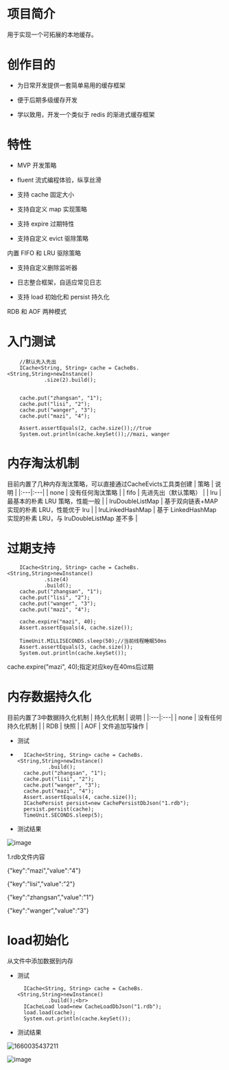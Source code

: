 # 项目简介
用于实现一个可拓展的本地缓存。
# 创作目的
- 为日常开发提供一套简单易用的缓存框架

- 便于后期多级缓存开发

- 学以致用，开发一个类似于 redis 的渐进式缓存框架
# 特性
- MVP 开发策略

- fluent 流式编程体验，纵享丝滑

- 支持 cache 固定大小

- 支持自定义 map 实现策略

- 支持 expire 过期特性

- 支持自定义 evict 驱除策略

内置 FIFO 和 LRU 驱除策略

- 支持自定义删除监听器

- 日志整合框架，自适应常见日志

- 支持 load 初始化和 persist 持久化

RDB 和 AOF 两种模式

# 入门测试
        //默认先入先出
        ICache<String, String> cache = CacheBs.<String,String>newInstance()
                .size(2).build();


        cache.put("zhangsan", "1");
        cache.put("lisi", "2");
        cache.put("wanger", "3");
        cache.put("mazi", "4");

        Assert.assertEquals(2, cache.size());//true
        System.out.println(cache.keySet());//mazi, wanger
# 内存淘汰机制
目前内置了几种内存淘汰策略，可以直接通过CacheEvicts工具类创建
| 策略 | 说明 |
|:---|:---|
| none | 没有任何淘汰策略 |
| fifo | 先进先出（默认策略） |
| lru | 最基本的朴素 LRU 策略，性能一般 |
| lruDoubleListMap | 基于双向链表+MAP 实现的朴素 LRU，性能优于 lru |
| lruLinkedHashMap | 基于 LinkedHashMap 实现的朴素 LRU，与 lruDoubleListMap 差不多 |
# 过期支持
        ICache<String, String> cache = CacheBs.<String,String>newInstance()
                .size(4)
                .build();
        cache.put("zhangsan", "1");
        cache.put("lisi", "2");
        cache.put("wanger", "3");
        cache.put("mazi", "4");

        cache.expire("mazi", 40);
        Assert.assertEquals(4, cache.size());

        TimeUnit.MILLISECONDS.sleep(50);//当前线程睡眠50ms
        Assert.assertEquals(3, cache.size());
        System.out.println(cache.keySet());
 cache.expire("mazi", 40);指定对应key在40ms后过期
 # 内存数据持久化
 目前内置了3中数据持久化机制
 | 持久化机制 | 说明 |
|:---|:---|
| none | 没有任何持久化机制 |
| RDB | 快照 |
| AOF | 文件追加写操作 |
- 测试
-       ICache<String, String> cache = CacheBs.<String,String>newInstance()
                .build();
        cache.put("zhangsan", "1");
        cache.put("lisi", "2");
        cache.put("wanger", "3");
        cache.put("mazi", "4");
        Assert.assertEquals(4, cache.size());
        ICachePersist persist=new CachePersistDbJson("1.rdb");
        persist.persist(cache);
        TimeUnit.SECONDS.sleep(5);
 - 测试结果
 
 ![image](https://user-images.githubusercontent.com/93819289/183607211-9f8da2a4-e92c-4916-b598-b50a9c552590.png)
 
1.rdb文件内容

{"key":"mazi","value":"4"}

{"key":"lisi","value":"2"}

{"key":"zhangsan","value":"1"}

{"key":"wanger","value":"3"}

# load初始化
从文件中添加数据到内存
- 测试

        ICache<String, String> cache = CacheBs.<String,String>newInstance()
                .build();<br>
        ICacheLoad load=new CacheLoadDbJson("1.rdb");
        load.load(cache);
        System.out.println(cache.keySet());
        
- 测试结果

![1660035437211](https://user-images.githubusercontent.com/93819289/183608615-4e084fcf-e781-4942-87a6-2dc9ef9d6303.png)

![image](https://user-images.githubusercontent.com/93819289/183608327-72fbe453-0cf9-4574-9172-f63a8544cf95.png)


